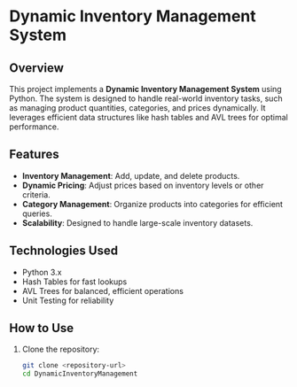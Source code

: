 # Dynamic Inventory Management System

## Overview
This project implements a **Dynamic Inventory Management System** using Python. The system is designed to handle real-world inventory tasks, such as managing product quantities, categories, and prices dynamically. It leverages efficient data structures like hash tables and AVL trees for optimal performance.

## Features
- **Inventory Management**: Add, update, and delete products.
- **Dynamic Pricing**: Adjust prices based on inventory levels or other criteria.
- **Category Management**: Organize products into categories for efficient queries.
- **Scalability**: Designed to handle large-scale inventory datasets.

## Technologies Used
- Python 3.x
- Hash Tables for fast lookups
- AVL Trees for balanced, efficient operations
- Unit Testing for reliability

## How to Use
1. Clone the repository:
   ```bash
   git clone <repository-url>
   cd DynamicInventoryManagement


